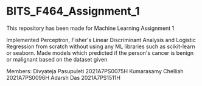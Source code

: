 # BITS_F464_Assignment_1
This repository has been made for Machine Learning Assignment 1

Implemented Perceptron, Fisher's Linear Discriminant Analysis and Logistic Regression from scratch without using any ML libraries such as scikit-learn or seaborn. Made models which predicted if the person's cancer is benign or malignant based on the dataset given 

Members:
Divyateja Pasupuleti 2021A7PS0075H
Kumarasamy Chelliah 2021A7PS0096H
Adarsh Das 2021A7PS1511H
